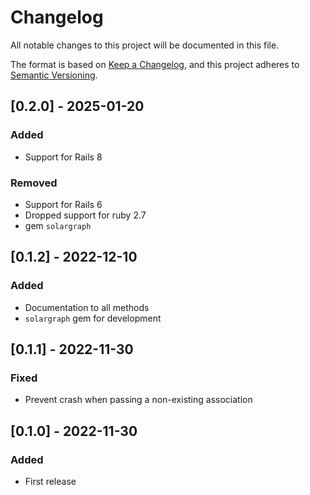 # Changelog

All notable changes to this project will be documented in this file.

The format is based on [Keep a Changelog](https://keepachangelog.com/en/1.0.0/),
and this project adheres to [Semantic Versioning](https://semver.org/spec/v2.0.0.html).

## [0.2.0] - 2025-01-20

### Added
- Support for Rails 8

### Removed
- Support for Rails 6
- Dropped support for ruby 2.7
- gem `solargraph`

## [0.1.2] - 2022-12-10

### Added
- Documentation to all methods
- `solargraph` gem for development

## [0.1.1] - 2022-11-30

### Fixed
- Prevent crash when passing a non-existing association

## [0.1.0] - 2022-11-30

### Added

- First release
